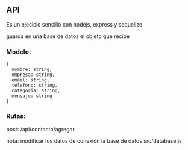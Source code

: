 ## API

Es un ejecicio sencillo con nodejs, express y sequelize

guarda en una base de datos el objeto que recibe

### Modelo: 
```
{
  nombre: string,
  empresa: string,
  email: string,
  telefono: string,
  categoria: string,
  mensaje: string
}
```

### Rutas:

post:  /api/contacto/agregar

nota: modificar los datos de conexión la base de datos src/database.js 
